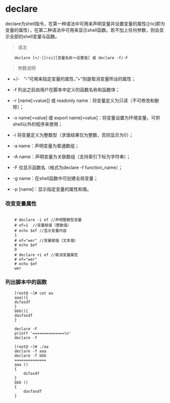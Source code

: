 
# declare #

declare为shell指令，在第一种语法中可用来声明变量并设置变量的属性([rix]即为变量的属性），在第二种语法中可用来显示shell函数。若不加上任何参数，则会显示全部的shell变量与函数。


> 语法
```shell
	declare [+/-][rxi][变量名称＝设置值] 或 declare -f/-F
```


> 参数说明

- +/-　”-“可用来指定变量的属性，”+”则是取消变量所设的属性；

- -f  列出之前由用户在脚本中定义的函数名称和函数体；

- -r [name[=value]] 或 readonly name：将变量定义为只读（不可修改和删除）；

- -x name[=value] 或 export name[=value]：将变量设置为环境变量，可供shell以外的程序来使用；

- -i 将变量定义为整数型（求值结果仅为整数，否则显示为0）；

- -a name：声明变量为普通数组；

- -A name：声明变量为关联数组（支持索引下标为字符串）；

- -F  仅显示函数名（格式为declare -f function_name）；

- -g name：在shell函数中可创建全局变量；

- -p [name]：显示指定变量的属性和值。


### 改变变量属性 ###
```shell

	# declare -i ef //声明整数型变量
	# ef=1  //变量赋值（整数值）
	# echo $ef //显示变量内容
	1
	# ef="wer" //变量赋值（文本值）
	# echo $ef 
	0
	# declare +i ef //取消变量属性
	# ef="wer"
	# echo $ef
	wer
```
### 列出脚本中的函数 ###
```shell
	[root@ ~]# cat aa
	aaa(){
	dsfasdf
	}
	bbb(){
	dasfasdf
	}
	
	declare -F
	printf '==============\n'
	declare -f

	[root@ ~]# ./aa
	declare -f aaa
	declare -f bbb
	==============
	aaa () 
	{ 
	    dsfasdf
	}
	bbb () 
	{ 
	    dasfasdf
	}
```

